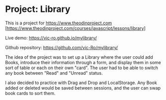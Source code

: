 # Project: Library

This is a project for https://www.theodinproject.com [https://www.theodinproject.com/courses/javascript/lessons/library]

Live demo: https://vic-ro.github.io/mylibrary/

Github repository: https://github.com/vic-Ro/mylibrary/

The idea of the project was to set up a Library where the user could add Books, introduce their information through a form,
and display them in some sort of table or each on their own "card". The user had to be able to switch any book between
"Read" and "Unread" status.

I also decided to practice with Drag and Drop and LocalStorage. Any Book added or deleted would be saved between sessions, 
and the user can swap book cards to sort them.
